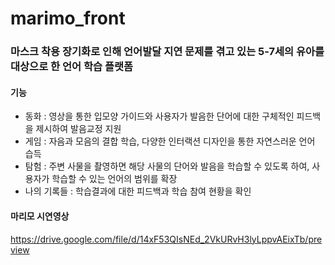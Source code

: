# marimo_front
### 마스크 착용 장기화로 인해 언어발달 지연 문제를 겪고 있는 5-7세의 유아를 대상으로 한 언어 학습 플랫폼

#### 기능
* 동화 : 영상을 통한 입모양 가이드와 사용자가 발음한 단어에 대한 구체적인 피드백을 제시하여 발음교정 지원
* 게임 : 자음과 모음의 결합 학습, 다양한 인터랙션 디자인을 통한 자연스러운 언어 습득
* 탐험 : 주변 사물을 촬영하면 해당 사물의 단어와 발음을 학습할 수 있도록 하여, 사용자가 학습할 수 있는 언어의 범위를 확장
* 나의 기록들 : 학습결과에 대한 피드백과 학습 참여 현황을 확인


#### 마리모 시연영상
https://drive.google.com/file/d/14xF53QIsNEd_2VkURvH3lyLppvAEixTb/preview
